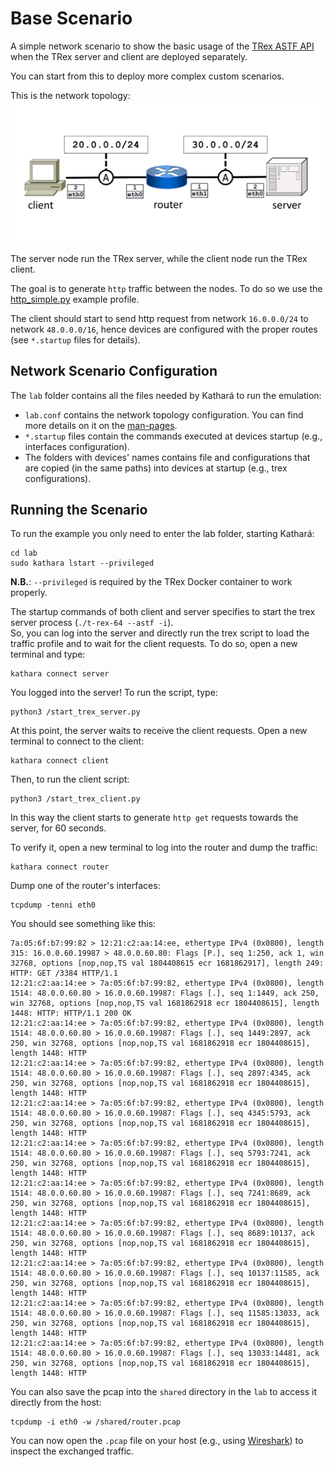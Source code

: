 # Base Scenario
A simple network scenario to show the basic usage of the [TRex ASTF API](https://trex-tgn.cisco.com/trex/doc/cp_astf_docs/api/index.html) 
when the TRex server and client are deployed separately.

You can start from this to deploy more complex custom scenarios. 

This is the network topology:
![topology.png](topology.png)

The server node run the TRex server, while the client node run the TRex client. 

The goal is to generate `http` traffic between the nodes. 
To do so we use the [http_simple.py](https://github.com/cisco-system-traffic-generator/trex-core/blob/master/scripts/astf/http_simple.py) example profile.

The client should start to send http request from network `16.0.0.0/24` to network `48.0.0.0/16`, hence devices are 
configured with the proper routes (see `*.startup` files for details).

## Network Scenario Configuration
The `lab` folder contains all the files needed by Kathará to run the emulation:
- `lab.conf` contains the network topology configuration. You can find more details on it on the [man-pages](https://www.kathara.org/man-pages/kathara-lab.conf.5.html).
- `*.startup` files contain the commands executed at devices startup (e.g., interfaces configuration).
- The folders with devices' names contains file and configurations that are copied (in the same paths) into devices at startup (e.g., trex configurations). 

## Running the Scenario 
To run the example you only need to enter the lab folder, starting Kathará: 
```shell
cd lab
sudo kathara lstart --privileged 
```
**N.B.**: `--privileged` is required by the TRex Docker container to work properly.  

The startup commands of both client and server specifies to start the trex server process (`./t-rex-64 --astf -i`).  
So, you can log into the server and directly run the trex script to load the traffic profile and
to wait for the client requests. To do so, open a new terminal and type:
```shell
kathara connect server
```

You logged into the server! To run the script, type:
```shell
python3 /start_trex_server.py
```
At this point, the server waits to receive the client requests.
Open a new terminal to connect to the client:
```shell
kathara connect client
```
Then, to run the client script:
```shell
python3 /start_trex_client.py
```
In this way the client starts to generate `http get` requests towards the server, for 60 seconds. 

To verify it, open a new terminal to log into the router and dump the traffic:
```shell
kathara connect router 
```
Dump one of the router's interfaces:
```shell
tcpdump -tenni eth0
```

You should see something like this:
```shell
7a:05:6f:b7:99:82 > 12:21:c2:aa:14:ee, ethertype IPv4 (0x0800), length 315: 16.0.0.60.19987 > 48.0.0.60.80: Flags [P.], seq 1:250, ack 1, win 32768, options [nop,nop,TS val 1804408615 ecr 1681862917], length 249: HTTP: GET /3384 HTTP/1.1
12:21:c2:aa:14:ee > 7a:05:6f:b7:99:82, ethertype IPv4 (0x0800), length 1514: 48.0.0.60.80 > 16.0.0.60.19987: Flags [.], seq 1:1449, ack 250, win 32768, options [nop,nop,TS val 1681862918 ecr 1804408615], length 1448: HTTP: HTTP/1.1 200 OK
12:21:c2:aa:14:ee > 7a:05:6f:b7:99:82, ethertype IPv4 (0x0800), length 1514: 48.0.0.60.80 > 16.0.0.60.19987: Flags [.], seq 1449:2897, ack 250, win 32768, options [nop,nop,TS val 1681862918 ecr 1804408615], length 1448: HTTP
12:21:c2:aa:14:ee > 7a:05:6f:b7:99:82, ethertype IPv4 (0x0800), length 1514: 48.0.0.60.80 > 16.0.0.60.19987: Flags [.], seq 2897:4345, ack 250, win 32768, options [nop,nop,TS val 1681862918 ecr 1804408615], length 1448: HTTP
12:21:c2:aa:14:ee > 7a:05:6f:b7:99:82, ethertype IPv4 (0x0800), length 1514: 48.0.0.60.80 > 16.0.0.60.19987: Flags [.], seq 4345:5793, ack 250, win 32768, options [nop,nop,TS val 1681862918 ecr 1804408615], length 1448: HTTP
12:21:c2:aa:14:ee > 7a:05:6f:b7:99:82, ethertype IPv4 (0x0800), length 1514: 48.0.0.60.80 > 16.0.0.60.19987: Flags [.], seq 5793:7241, ack 250, win 32768, options [nop,nop,TS val 1681862918 ecr 1804408615], length 1448: HTTP
12:21:c2:aa:14:ee > 7a:05:6f:b7:99:82, ethertype IPv4 (0x0800), length 1514: 48.0.0.60.80 > 16.0.0.60.19987: Flags [.], seq 7241:8689, ack 250, win 32768, options [nop,nop,TS val 1681862918 ecr 1804408615], length 1448: HTTP
12:21:c2:aa:14:ee > 7a:05:6f:b7:99:82, ethertype IPv4 (0x0800), length 1514: 48.0.0.60.80 > 16.0.0.60.19987: Flags [.], seq 8689:10137, ack 250, win 32768, options [nop,nop,TS val 1681862918 ecr 1804408615], length 1448: HTTP
12:21:c2:aa:14:ee > 7a:05:6f:b7:99:82, ethertype IPv4 (0x0800), length 1514: 48.0.0.60.80 > 16.0.0.60.19987: Flags [.], seq 10137:11585, ack 250, win 32768, options [nop,nop,TS val 1681862918 ecr 1804408615], length 1448: HTTP
12:21:c2:aa:14:ee > 7a:05:6f:b7:99:82, ethertype IPv4 (0x0800), length 1514: 48.0.0.60.80 > 16.0.0.60.19987: Flags [.], seq 11585:13033, ack 250, win 32768, options [nop,nop,TS val 1681862918 ecr 1804408615], length 1448: HTTP
12:21:c2:aa:14:ee > 7a:05:6f:b7:99:82, ethertype IPv4 (0x0800), length 1514: 48.0.0.60.80 > 16.0.0.60.19987: Flags [.], seq 13033:14481, ack 250, win 32768, options [nop,nop,TS val 1681862918 ecr 1804408615], length 1448: HTTP
```

You can also save the pcap into the `shared` directory in the `lab` to access it directly from the host: 
```shell
tcpdump -i eth0 -w /shared/router.pcap 
```
You can now open the `.pcap` file on your host (e.g., using [Wireshark](https://www.wireshark.org/)) to inspect the exchanged traffic. 
